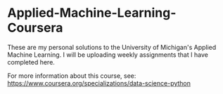# Applied-Machine-Learning-Coursera

These are my personal solutions to the University of Michigan's Applied Machine Learning. I will be uploading weekly assignments that I have completed here.

For more information about this course, see: https://www.coursera.org/specializations/data-science-python

